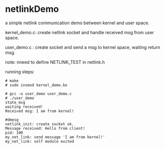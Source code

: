 # netlinkDemo
a simple netlink communication demo between kernel and user space.

kernel_demo.c: create netlink socket and handle received msg from user space.

user_demo.c : create socket and send a msg to kernel space, waiting return msg.

note: nneed to define NETLINK_TEST in netlink.h

running steps:
```shell
# make
# sudo insmod kernel_demo.ko
```

```shell
# gcc -o user_demo user_demo.c
# ./user_demo
state_msg
waiting received!
Received msg: I am from kernel!
```

```shell
#dmesg
netlink_init: create socket ok.
Message received: Hello from client!
pid: 100
my_net_link: send message 'I am from kernel!'
my_net_link: self module exited
```
